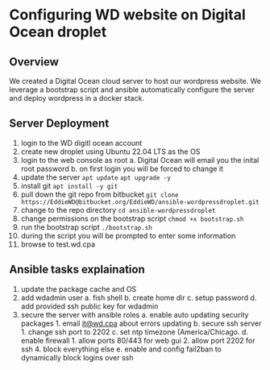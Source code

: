 # Configuring WD website on Digital Ocean droplet

## Overview
We created a Digital Ocean cloud server to host our wordpress website. We leverage a bootstrap script and ansible automatically configure the server and deploy wordpress in a docker stack.

## Server Deployment
1. login to the WD digitl ocean account
2. create new droplet using Ubuntu 22.04 LTS as the OS
3. login to the web console as root
    a. Digital Ocean will email you the inital root password
    b. on first login you will be forced to change it
4. update the server
    `apt update`
    `apt upgrade -y`
5. install git
    `apt install -y git`
6. pull down the git repo from bitbucket
    `git clone https://EddieWD@bitbucket.org/EddieWD/ansible-wordpressdroplet.git`
7. change to the repo directory
    `cd ansible-wordpressdroplet`
8. change permissions on the bootstrap script
    `chmod +x bootstrap.sh`
9. run the bootstrap script
    `./bootstrap.sh`
10. during the script you will be prompted to enter some information
11. browse to test.wd.cpa

## Ansible tasks explaination
1. update the package cache and OS
2. add wdadmin user
    a. fish shell
    b. create home dir
    c. setup password
    d. add provided ssh public key for wdadmin
3. secure the server with ansible roles
    a. enable auto updating security packages
        1. email it@wd.cpa about errors updating
    b. secure ssh server
        1. change ssh port to 2202
    c. set ntp timezone (America/Chicago.
    d. enable firewall
        1. allow ports 80/443 for web gui
        2. allow port 2202 for ssh
        4. block everything else
    e. enable and config fail2ban to dynamically block logins over ssh

